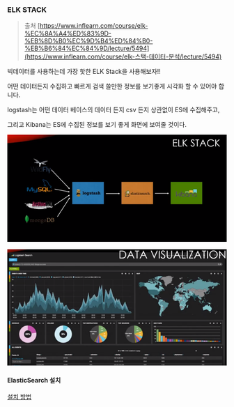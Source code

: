 ### ELK STACK

> 출처  [https://www.inflearn.com/course/elk-%EC%8A%A4%ED%83%9D-%EB%8D%B0%EC%9D%B4%ED%84%B0-%EB%B6%84%EC%84%9D/lecture/5494](https://www.inflearn.com/course/elk-스택-데이터-분석/lecture/5494) 

빅데이터를 사용하는데 가장 핫한 ELK Stack을 사용해보자!!

어떤 데이터든지 수집하고 빠르게 검색 쓸만한 정보를 보기좋게 시각화 할 수 있어야 합니다.



logstash는 어떤 데이터 베이스의 데이터 든지 csv 든지 상관없이 ES에 수집해주고,  

그리고 Kibana는 ES에 수집된 정보를 보기 좋게 화면에 보여줄 것이다.



![image-20200109084956662](../image/image-20200109084956662.png)

![image-20200109085021064](../image\image-20200109085021064.png)





#### ElasticSearch 설치

[설치 방법](# (..\..\CentOS 7\설치관련.md) )




